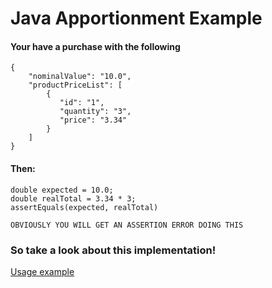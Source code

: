 # Java Apportionment Example

#### Your have a purchase with the following

```
{ 
    "nominalValue": "10.0",
    "productPriceList": [
        {
           "id": "1",
           "quantity": "3",
           "price": "3.34"
        }
    ]
}
```
#### Then: 
```
double expected = 10.0;
double realTotal = 3.34 * 3;
assertEquals(expected, realTotal)
```
`OBVIOUSLY YOU WILL GET AN ASSERTION ERROR DOING THIS`

### So take a look about this implementation!

[Usage example](/src/test/java/br/com/roggen/apportionment/ApportionmentServiceTest.java)
